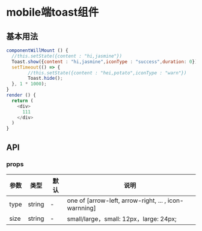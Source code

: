 # mobile端toast组件

## 基本用法

```js
componentWillMount () {
  //this.setState({content : "hi,jasmine"})
  Toast.show({content : "hi,jasmine",iconType : "success",duration: 0})
  setTimeout(() => {
        //this.setState({content : "hei,potato",iconType : "warn"})
        Toast.hide();
  }, 1 * 1000);
}
render () {
  return (
    <div>
      111
    </div>
  )
}
```
## API

### props

|   参数    |   类型   |   默认  |   说明     |
|-----------|----------|------------|-------------------|
| type  |  string  |  -      | one of [arrow-left, arrow-right, ... , icon-warnning]  |
| size  |  string  |  -      | small/large，small: 12px，large: 24px; |
